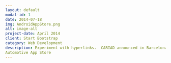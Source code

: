 ```yaml
---
layout: default
modal-id: 1
date: 2014-07-18
img: AndroidAppStore.png
alt: image-alt
project-date: April 2014
client: Start Bootstrap
category: Web Development
description: Experiment with hyperlinks.  CARIAD announced in Barcelona the launch of the first white lable
Automotive App Store
---
```

